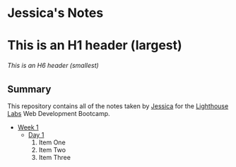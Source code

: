 # Jessica's Notes
# This is an H1 header (largest)
###### This is an H6 header (smallest)

## Summary
This repository contains all of the notes taken by [Jessica](https://github.com/jessicaseo83) for the [Lighthouse Labs](https://www.lighthouselabs.ca/) Web Development Bootcamp.

* [Week 1](/Week_1)
  * [Day 1](/Week_1/Day_1)
    1. Item One
    2. Item Two
    3. Item Three